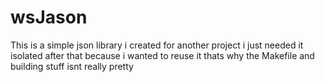 # wsJason

This is a simple json library i created for another project i just needed it isolated after that because i wanted to reuse it thats why the Makefile and building stuff isnt really pretty

